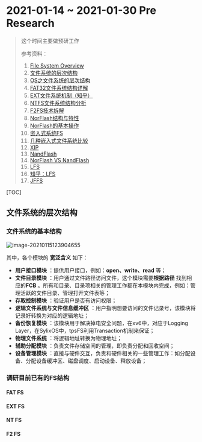 # 2021-01-14 ~ 2021-01-30 Pre Research

> 这个时间主要做预研工作
>
> 参考资料：
>
> 1. [File System Overview](https://kb.wisc.edu/helpdesk/page.php?id=11300#:~:text=A%20file%20system%20is%20a,systems%20when%20formatting%20such%20media.)
> 2. [文件系统的层次结构](https://www.cnblogs.com/caidi/p/6781759.html)
> 3. [OS之文件系统的层次结构](https://www.codetd.com/article/11977179)
> 4. [FAT32文件系统结构详解](https://blog.csdn.net/li_wen01/article/details/79929730/)
> 5. [EXT文件系统机制（知乎）](https://zhuanlan.zhihu.com/p/61749046)
> 6. [NTFS文件系统结构分析](http://www.360doc.com/content/10/1229/16/4573246_82348341.shtml)
> 7. [F2FS技术拆解](https://blog.csdn.net/feelabclihu/article/details/105534143)
> 8. [NorFlash结构与特性](http://www.yingtexin.net/news-2/54718.shtml)
> 9. [NorFlash的基本操作](https://blog.csdn.net/bkyy123/article/details/80167344?utm_medium=distribute.pc_relevant.none-task-blog-BlogCommendFromMachineLearnPai2-4.control&depth_1-utm_source=distribute.pc_relevant.none-task-blog-BlogCommendFromMachineLearnPai2-4.control)
> 10. [嵌入式系统FS](https://www.keil.com/pack/doc/mw/FileSystem/html/emb_fs.html#:~:text=The%20Embedded%20File%20System%20EFS,is%20optimized%20for%20maximum%20performance.&text=File%20Names%20%26%20Content%20are%20stored,provide%20optimal%20file%20access%20times.)
> 11. [几种嵌入式文件系统比较](http://blog.chinaunix.net/uid-20692983-id-1892749.html?utm_source=jiancool)
> 12. [XIP](https://www.embedded-computing.com/guest-blogs/execute-in-place-xip-an-external-flash-architecture-ideal-for-the-code-and-performance-requirements-of-edge-iot-and-ai#:~:text=XiP%20is%20a%20method%20of,the%20program%20from%20that%20RAM.&text=Serial%20flash%20memory%20is%20typically,as%20BIOS%20in%20a%20PC.)
> 13. [NandFlash](https://www.taodocs.com/p-4196750-1.html)
> 14. [NorFlash VS NandFlash](https://searchstorage.techtarget.com/definition/NOR-flash-memory)
> 15. [LFS](https://web.stanford.edu/~ouster/cgi-bin/papers/lfs.pdf)
> 16. [知乎：LFS](https://zhuanlan.zhihu.com/p/41358013)
> 17. [JFFS](https://sourceware.org/jffs2/jffs2.pdf)

[TOC]



## 文件系统的层次结构

### 文件系统的基本结构

![image-20210115123904655](G:\MyProject\Project.HoitOS\HoitOS\Records\Docs\images\basics-of-fs-structure)

其中，各个模块的 **宽泛含义** 如下：

- **用户接口模块** ：提供用户接口，例如：**open、write、read** 等；
- **文件目录模块** ：用户通过文件路径访问文件，这个模块需要**根据路径** 找到相应的**FCB** 。所有和目录、目录项相关的管理工作都在本模块内完成，例如：管理活跃的文件目录、管理打开文件表等；
- **存取控制模块** ：验证用户是否有访问权限；
- **逻辑文件系统与文件信息缓冲区** ：用户指明想要访问的文件记录号，该模块将记录好转换为对应的逻辑地址；
- **备份恢复模块** ：该模块用于解决掉电安全问题，在xv6中，对应于Logging Layer，在SylixOS中，tpsFS利用Transaction机制来保证；
- **物理文件系统** ：将逻辑地址转换为物理地址；
- **辅助分配模块** ：负责文件存储空间的管理，即负责分配和回收空间；
- **设备管理模块** ：直接与硬件交互，负责和硬件相关的一些管理工作：如分配设备、分配设备缓冲区、磁盘调度、启动设备、释放设备；

### 调研目前已有的FS结构

#### FAT FS



#### EXT FS



#### NT FS



#### F2 FS




